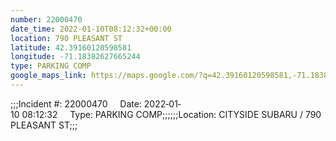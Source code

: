 ```yaml
---
number: 22000470
date_time: 2022-01-10T08:12:32+00:00
location: 790 PLEASANT ST
latitude: 42.39160120598581
longitude: -71.18382627665244
type: PARKING COMP
google_maps_link: https://maps.google.com/?q=42.39160120598581,-71.18382627665244
---
```


;;;Incident #: 22000470     Date: 2022‐01‐10 08:12:32     Type: PARKING COMP;;;;;;Location: CITYSIDE SUBARU / 790 PLEASANT ST;;;

